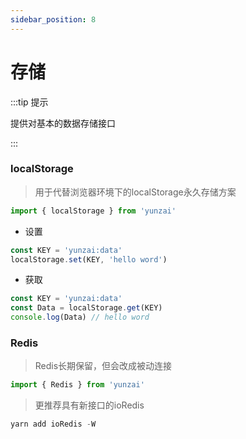 ```yaml
---
sidebar_position: 8
---
```


# 存储

:::tip 提示

提供对基本的数据存储接口

:::

### localStorage

> 用于代替浏览器环境下的localStorage永久存储方案

```ts
import { localStorage } from 'yunzai'
```

- 设置

```ts
const KEY = 'yunzai:data'
localStorage.set(KEY, 'hello word')
```

- 获取

```ts
const KEY = 'yunzai:data'
const Data = localStorage.get(KEY)
console.log(Data) // hello word
```

### Redis

> Redis长期保留，但会改成被动连接

```ts
import { Redis } from 'yunzai'
```

> 更推荐具有新接口的ioRedis

```ts
yarn add ioRedis -W
```

